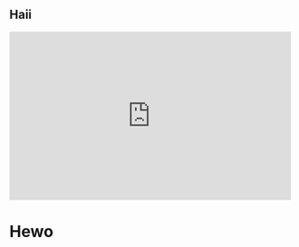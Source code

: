 ## Haii

<embed src="https://nginx.riley-vm.com" style="width:500px; height: 300px;">

<h1>Hewo</h1>
